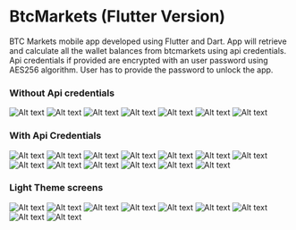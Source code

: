 # BtcMarkets (Flutter Version)
BTC Markets mobile app developed using Flutter and Dart. App will retrieve and calculate all the wallet balances from btcmarkets using api credentials. Api credentials if provided are encrypted with an user password using AES256 algorithm. User has to provide the password to unlock the app.




### Without Api credentials

![Alt text](/images/s01.png "Screen") ![Alt text](/images/s02.png "Screen") ![Alt text](/images/s03.png "Screen") ![Alt text](/images/s04.png "Screen") ![Alt text](/images/s05.png "Screen") ![Alt text](/images/s06.png "Screen") ![Alt text](/images/s07.png "Screen")


### With Api Credentials


![Alt text](/images/s011.png "Screen") ![Alt text](/images/s012.png "Screen") ![Alt text](/images/s021.png "Screen") ![Alt text](/images/s022.png "Screen")  ![Alt text](/images/s041.png "Screen") ![Alt text](/images/s042.png "Screen") ![Alt text](/images/s043.png "Screen") ![Alt text](/images/s044.png "Screen") ![Alt text](/images/s051.png "Screen") ![Alt text](/images/s052.png "Screen") ![Alt text](/images/s053.png "Screen") ![Alt text](/images/s054.png "Screen") ![Alt text](/images/s19.png "Screen")


### Light Theme screens


![Alt text](/images/s10.png "Screen") ![Alt text](/images/s11.png "Screen") ![Alt text](/images/s12.png "Screen") ![Alt text](/images/s13.png "Screen") ![Alt text](/images/s14.png "Screen") ![Alt text](/images/s15.png "Screen") ![Alt text](/images/s16.png "Screen") ![Alt text](/images/s17.png "Screen") ![Alt text](/images/s18.png "Screen")
